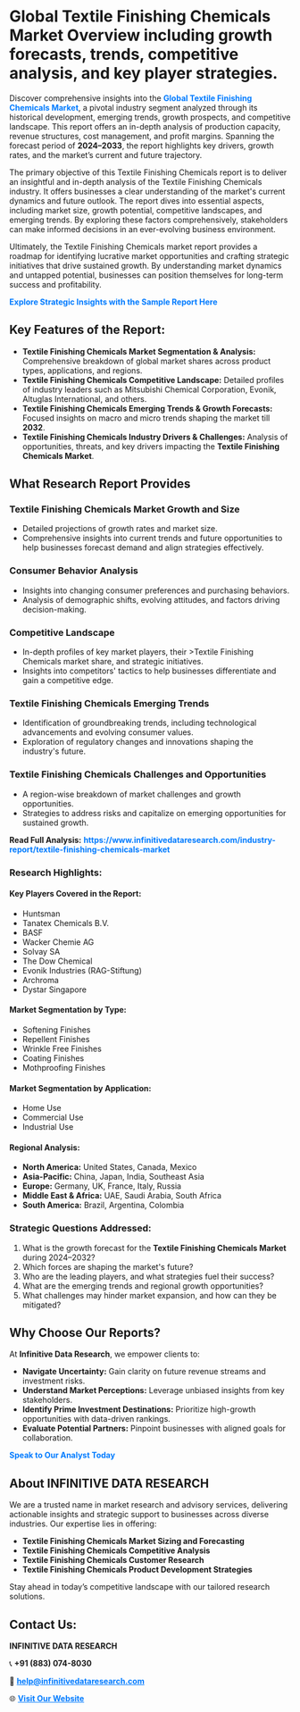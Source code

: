 <h1>Global Textile Finishing Chemicals Market Overview including growth forecasts, trends, competitive analysis, and key player strategies.</h1>
<p>
Discover comprehensive insights into the 
<a href="https://www.infinitivedataresearch.com/industry-report/textile-finishing-chemicals-market" rel="dofollow" style="color: #007BFF; text-decoration: none;"><strong>Global Textile Finishing Chemicals Market</strong></a>, a pivotal industry segment analyzed through its historical development, emerging trends, growth prospects, and competitive landscape. This report offers an in-depth analysis of production capacity, revenue structures, cost management, and profit margins. Spanning the forecast period of <strong>2024–2033</strong>, the report highlights key drivers, growth rates, and the market’s current and future trajectory.
</p>
<p>
The primary objective of this Textile Finishing Chemicals report is to deliver an insightful and in-depth analysis of the Textile Finishing Chemicals industry. It offers businesses a clear understanding of the market's current dynamics and future outlook. The report dives into essential aspects, including market size, growth potential, competitive landscapes, and emerging trends. By exploring these factors comprehensively, stakeholders can make informed decisions in an ever-evolving business environment.
</p>
<p>
Ultimately, the Textile Finishing Chemicals market report provides a roadmap for identifying lucrative market opportunities and crafting strategic initiatives that drive sustained growth. By understanding market dynamics and untapped potential, businesses can position themselves for long-term success and profitability.
</p>
<p>
<a href="https://www.infinitivedataresearch.com/request-sample/reportId=105440" style="color: #007BFF; text-decoration: none;"><strong>Explore Strategic Insights with the Sample Report Here</strong></a>
</p>

<h2>Key Features of the Report:</h2>
<ul>
<li><strong>Textile Finishing Chemicals Market Segmentation & Analysis:</strong> Comprehensive breakdown of global market shares across product types, applications, and regions.</li>
<li><strong>Textile Finishing Chemicals Competitive Landscape:</strong> Detailed profiles of industry leaders such as Mitsubishi Chemical Corporation, Evonik, Altuglas International, and others.</li>
<li><strong>Textile Finishing Chemicals Emerging Trends & Growth Forecasts:</strong> Focused insights on macro and micro trends shaping the market till <strong>2032</strong>.</li>
<li><strong>Textile Finishing Chemicals Industry Drivers & Challenges:</strong> Analysis of opportunities, threats, and key drivers impacting the <strong>Textile Finishing Chemicals Market</strong>.</li>
</ul>

<h2>What Research Report Provides</h2>
<h3>Textile Finishing Chemicals Market Growth and Size</h3>
<ul>
<li>Detailed projections of growth rates and market size.</li>
<li>Comprehensive insights into current trends and future opportunities to help businesses forecast demand and align strategies effectively.</li>
</ul>

<h3>Consumer Behavior Analysis</h3>
<ul>
<li>Insights into changing consumer preferences and purchasing behaviors.</li>
<li>Analysis of demographic shifts, evolving attitudes, and factors driving decision-making.</li>
</ul>

<h3>Competitive Landscape</h3>
<ul>
<li>In-depth profiles of key market players, their >Textile Finishing Chemicals market share, and strategic initiatives.</li>
<li>Insights into competitors' tactics to help businesses differentiate and gain a competitive edge.</li>
</ul>

<h3>Textile Finishing Chemicals Emerging Trends</h3>
<ul>
<li>Identification of groundbreaking trends, including technological advancements and evolving consumer values.</li>
<li>Exploration of regulatory changes and innovations shaping the industry's future.</li>
</ul>

<h3>Textile Finishing Chemicals Challenges and Opportunities</h3>
<ul>
<li>A region-wise breakdown of market challenges and growth opportunities.</li>
<li>Strategies to address risks and capitalize on emerging opportunities for sustained growth.</li>
</ul>
<p><strong>Read Full Analysis:</strong> <a href="https://www.infinitivedataresearch.com/industry-report/textile-finishing-chemicals-market" rel="dofollow" style="color: #007BFF; text-decoration: none;"><strong>https://www.infinitivedataresearch.com/industry-report/textile-finishing-chemicals-market</strong></a></p>
<h3>Research Highlights:</h3>
<h4>Key Players Covered in the Report:</h4>
<ul><li>Huntsman</li><li>Tanatex Chemicals B.V.</li><li>BASF</li><li>Wacker Chemie AG</li><li>Solvay SA</li><li>The Dow Chemical</li><li>Evonik Industries (RAG-Stiftung)</li><li>Archroma</li><li>Dystar Singapore</li></ul>
<h4>Market Segmentation by Type:</h4>
<ul><li>Softening Finishes</li><li>Repellent Finishes</li><li>Wrinkle Free Finishes</li><li>Coating Finishes</li><li>Mothproofing Finishes</li></ul>
<h4>Market Segmentation by Application:</h4>
<ul><li>Home Use</li><li>Commercial Use</li><li>Industrial Use</li></ul>

<h4>Regional Analysis:</h4>
<ul>
<li><strong>North America:</strong> United States, Canada, Mexico</li>
<li><strong>Asia-Pacific:</strong> China, Japan, India, Southeast Asia</li>
<li><strong>Europe:</strong> Germany, UK, France, Italy, Russia</li>
<li><strong>Middle East & Africa:</strong> UAE, Saudi Arabia, South Africa</li>
<li><strong>South America:</strong> Brazil, Argentina, Colombia</li>
</ul>

<h3>Strategic Questions Addressed:</h3>
<ol>
<li>What is the growth forecast for the <strong>Textile Finishing Chemicals Market</strong> during 2024–2032?</li>
<li>Which forces are shaping the market's future?</li>
<li>Who are the leading players, and what strategies fuel their success?</li>
<li>What are the emerging trends and regional growth opportunities?</li>
<li>What challenges may hinder market expansion, and how can they be mitigated?</li>
</ol>

<h2>Why Choose Our Reports?</h2>
<p>At <strong>Infinitive Data Research</strong>, we empower clients to:</p>
<ul>
<li><strong>Navigate Uncertainty:</strong> Gain clarity on future revenue streams and investment risks.</li>
<li><strong>Understand Market Perceptions:</strong> Leverage unbiased insights from key stakeholders.</li>
<li><strong>Identify Prime Investment Destinations:</strong> Prioritize high-growth opportunities with data-driven rankings.</li>
<li><strong>Evaluate Potential Partners:</strong> Pinpoint businesses with aligned goals for collaboration.</li>
</ul>
<p><a href="https://www.infinitivedataresearch.com/industry-report/textile-finishing-chemicals-market" rel="dofollow" style="color: #007BFF; text-decoration: none;"><strong>Speak to Our Analyst Today</strong></a></p>

<h2>About INFINITIVE DATA RESEARCH</h2>
<p>We are a trusted name in market research and advisory services, delivering actionable insights and strategic support to businesses across diverse industries. Our expertise lies in offering:</p>
<ul>
<li><strong>Textile Finishing Chemicals Market Sizing and Forecasting</strong></li>
<li><strong>Textile Finishing Chemicals Competitive Analysis</strong></li>
<li><strong>Textile Finishing Chemicals Customer Research</strong></li>
<li><strong>Textile Finishing Chemicals Product Development Strategies</strong></li>
</ul>
<p>Stay ahead in today’s competitive landscape with our tailored research solutions.</p>

<h2>Contact Us:</h2>
<p><strong>INFINITIVE DATA RESEARCH</strong></p>
<p>📞 <strong>+91 (883) 074-8030</strong></p>
<p>📧 <strong><a href="mailto:help@infinitivedataresearch.com" style="color: #007BFF;">help@infinitivedataresearch.com</a></strong></p>
<p>🌐 <strong><a href="https://www.infinitivedataresearch.com" rel="dofollow" style="color: #007BFF;">Visit Our Website</a></strong></p>